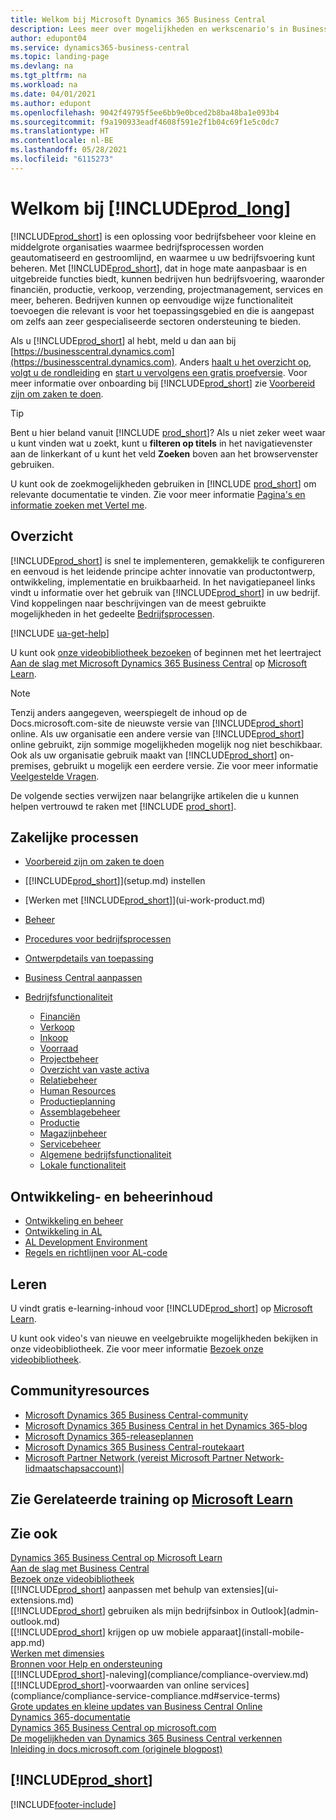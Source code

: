 ```yaml
---
title: Welkom bij Microsoft Dynamics 365 Business Central
description: Lees meer over mogelijkheden en werkscenario's in Business Central waarmee bedrijven hun bedrijf kunnen beheren, inclusief financiën, productie, verkoop, verzending, projectbeheer, services en meer.
author: edupont04
ms.service: dynamics365-business-central
ms.topic: landing-page
ms.devlang: na
ms.tgt_pltfrm: na
ms.workload: na
ms.date: 04/01/2021
ms.author: edupont
ms.openlocfilehash: 9042f49795f5ee6bb9e0bced2b8ba48ba1e093b4
ms.sourcegitcommit: f9a190933eadf4608f591e2f1b04c69f1e5c0dc7
ms.translationtype: HT
ms.contentlocale: nl-BE
ms.lasthandoff: 05/28/2021
ms.locfileid: "6115273"
---
```

# <a name="welcome-to-prod_long"></a>Welkom bij [!INCLUDE[prod_long](includes/prod_long.md)]

[!INCLUDE[prod_short](includes/prod_short.md)] is een oplossing voor bedrijfsbeheer voor kleine en middelgrote organisaties waarmee bedrijfsprocessen worden geautomatiseerd en gestroomlijnd, en waarmee u uw bedrijfsvoering kunt beheren. Met [!INCLUDE[prod_short](includes/prod_short.md)], dat in hoge mate aanpasbaar is en uitgebreide functies biedt, kunnen bedrijven hun bedrijfsvoering, waaronder financiën, productie, verkoop, verzending, projectmanagement, services en meer, beheren. Bedrijven kunnen op eenvoudige wijze functionaliteit toevoegen die relevant is voor het toepassingsgebied en die is aangepast om zelfs aan zeer gespecialiseerde sectoren ondersteuning te bieden.  

Als u [!INCLUDE[prod_short](includes/prod_short.md)] al hebt, meld u dan aan bij [https://businesscentral.dynamics.com](https://businesscentral.dynamics.com). Anders [haalt u het overzicht op](https://dynamics.microsoft.com/business-central/overview/), [volgt u de rondleiding](https://dynamics.microsoft.com/en-us/guidedtour/dynamics/business-central/1/1) en [start u vervolgens een gratis proefversie](https://go.microsoft.com/fwlink/?linkid=847861). Voor meer informatie over onboarding bij [!INCLUDE[prod_short](includes/prod_short.md)] zie [Voorbereid zijn om zaken te doen](ui-get-ready-business.md).  

> [!TIP]
> Bent u hier beland vanuit [!INCLUDE [prod_short](includes/prod_short.md)]? Als u niet zeker weet waar u kunt vinden wat u zoekt, kunt u **filteren op titels** in het navigatievenster aan de linkerkant of u kunt het veld **Zoeken** boven aan het browservenster gebruiken.  
>
> U kunt ook de zoekmogelijkheden gebruiken in [!INCLUDE [prod_short](includes/prod_short.md)] om relevante documentatie te vinden. Zie voor meer informatie [Pagina's en informatie zoeken met Vertel me](ui-search.md).

## <a name="overview"></a>Overzicht

[!INCLUDE[prod_short](includes/prod_short.md)] is snel te implementeren, gemakkelijk te configureren en eenvoud is het leidende principe achter innovatie van productontwerp, ontwikkeling, implementatie en bruikbaarheid. In het navigatiepaneel links vindt u informatie over het gebruik van [!INCLUDE[prod_short](includes/prod_short.md)] in uw bedrijf. Vind koppelingen naar beschrijvingen van de meest gebruikte mogelijkheden in het gedeelte [Bedrijfsprocessen](#business-processes).  

[!INCLUDE [ua-get-help](includes/ua-get-help.md)]

U kunt ook [onze videobibliotheek bezoeken](across-videos.md) of beginnen met het leertraject [Aan de slag met Microsoft Dynamics 365 Business Central](/learn/paths/get-started-dynamics-365-business-central/) op [Microsoft Learn](/learn/dynamics365/business-central?WT.mc_id=dyn365bc_landingpage-docs).  

> [!NOTE]
> Tenzij anders aangegeven, weerspiegelt de inhoud op de Docs.microsoft.com-site de nieuwste versie van [!INCLUDE[prod_short](includes/prod_short.md)] online. Als uw organisatie een andere versie van [!INCLUDE[prod_short](includes/prod_short.md)] online gebruikt, zijn sommige mogelijkheden mogelijk nog niet beschikbaar. Ook als uw organisatie gebruik maakt van [!INCLUDE[prod_short](includes/prod_short.md)] on-premises, gebruikt u mogelijk een eerdere versie. Zie voor meer informatie [Veelgestelde Vragen](across-faq.yml).

De volgende secties verwijzen naar belangrijke artikelen die u kunnen helpen vertrouwd te raken met [!INCLUDE [prod_short](includes/prod_short.md)].  

## <a name="business-processes"></a>Zakelijke processen

- [Voorbereid zijn om zaken te doen](ui-get-ready-business.md)
- [[!INCLUDE[prod_short](includes/prod_short.md)]](setup.md) instellen
- [Werken met [!INCLUDE[prod_short](includes/prod_short.md)]](ui-work-product.md)
- [Beheer](admin-setup-and-administration.md)
- [Procedures voor bedrijfsprocessen](walkthrough-business-process-walkthroughs.md)
- [Ontwerpdetails van toepassing](design-details-application-design.md)
- [Business Central aanpassen](ui-customizing-overview.md)
- [Bedrijfsfunctionaliteit](across-business-functionality.md)

  - [Financiën](finance.md)
  - [Verkoop](sales-manage-sales.md)
  - [Inkoop](purchasing-manage-purchasing.md)
  - [Voorraad](inventory-manage-inventory.md)
  - [Projectbeheer](projects-manage-projects.md)
  - [Overzicht van vaste activa](fa-manage.md)
  - [Relatiebeheer](marketing-relationship-management.md)
  - [Human Resources](hr-manage-human-resources.md)
  - [Productieplanning](production-planning.md)
  - [Assemblagebeheer](assembly-assemble-items.md)
  - [Productie](production-manage-manufacturing.md)
  - [Magazijnbeheer](warehouse-manage-warehouse.md)
  - [Servicebeheer](service-service.md)
  - [Algemene bedrijfsfunctionaliteit](ui-across-business-areas.md)
  - [Lokale functionaliteit](about-localization.md)

## <a name="development-and-administration-content"></a>Ontwikkeling- en beheerinhoud

- [Ontwikkeling en beheer](/dynamics365/business-central/dev-itpro/index)
- [Ontwikkeling in AL](/dynamics365/business-central/dev-itpro/developer/devenv-dev-overview)
- [AL Development Environment](/dynamics365/business-central/dev-itpro/developer/devenv-reference-overview)
- [Regels en richtlijnen voor AL-code](/dynamics365/business-central/dev-itpro/compliance/apptest-overview)

## <a name="learn"></a>Leren

U vindt gratis e-learning-inhoud voor [!INCLUDE[prod_short](includes/prod_short.md)] op [Microsoft Learn](/learn/dynamics365/business-central?WT.mc_id=dyn365bc_landingpage-docs).  

U kunt ook video's van nieuwe en veelgebruikte mogelijkheden bekijken in onze videobibliotheek. Zie voor meer informatie [Bezoek onze videobibliotheek](across-videos.md).  

## <a name="community-resources"></a>Communityresources

- [Microsoft Dynamics 365 Business Central-community](https://community.dynamics.com/business)
- [Microsoft Dynamics 365 Business Central in het Dynamics 365-blog](https://cloudblogs.microsoft.com/dynamics365/it/product/business-central/)
- [Microsoft Dynamics 365-releaseplannen](/dynamics365/release-plans/)
- [Microsoft Dynamics 365 Business Central-routekaart](https://dynamics.microsoft.com/roadmap/business-central/)
- [Microsoft Partner Network \(vereist Microsoft Partner Network-lidmaatschapsaccount\)](https://mspartner.microsoft.com/en/us/windows/index.aspx)|  

## <a name="see-related-training-at-microsoft-learn"></a>Zie Gerelateerde training op [Microsoft Learn](/learn/dynamics365/business-central?WT.mc_id=dyn365bc_landingpage-docs)

## <a name="see-also"></a>Zie ook

[Dynamics 365 Business Central op Microsoft Learn](/learn/dynamics365/business-central?WT.mc_id=dyn365bc_landingpage-docs)  
[Aan de slag met Business Central](ui-get-ready-business.md)  
[Bezoek onze videobibliotheek](across-videos.md)  
[[!INCLUDE[prod_short](includes/prod_short.md)] aanpassen met behulp van extensies](ui-extensions.md)  
[[!INCLUDE[prod_short](includes/prod_short.md)] gebruiken als mijn bedrijfsinbox in Outlook](admin-outlook.md)  
[[!INCLUDE[prod_short](includes/prod_short.md)] krijgen op uw mobiele apparaat](install-mobile-app.md)  
[Werken met dimensies](finance-dimensions.md)  
[Bronnen voor Help en ondersteuning](product-help-and-support.md)  
[[!INCLUDE[prod_short](includes/prod_short.md)]-naleving](compliance/compliance-overview.md)  
[[!INCLUDE[prod_short](includes/prod_short.md)]-voorwaarden van online services](compliance/compliance-service-compliance.md#service-terms)  
[Grote updates en kleine updates van Business Central Online](/dynamics365/business-central/dev-itpro/administration/update-rollout-timeline)  
[Dynamics 365-documentatie](/dynamics365/)  
[Dynamics 365 Business Central op microsoft.com](https://dynamics.microsoft.com/business-central/overview/)  
[De mogelijkheden van Dynamics 365 Business Central verkennen](https://dynamics.microsoft.com/business-central/capabilities/)  
[Inleiding in docs.microsoft.com (originele blogpost)](/teamblog/introducing-docs-microsoft-com)  

## [!INCLUDE[prod_short](includes/free_trial_md.md)]

<!--comment out for 3 days[![RSS Subscription](/dynamics365-release-plan/media/feed-icon.png "RSS Subscription")](https://go.microsoft.com/fwlink/?linkid=2161350) Updates to Dynamics 365 Business Central documentation-->

[!INCLUDE[footer-include](includes/footer-banner.md)]

